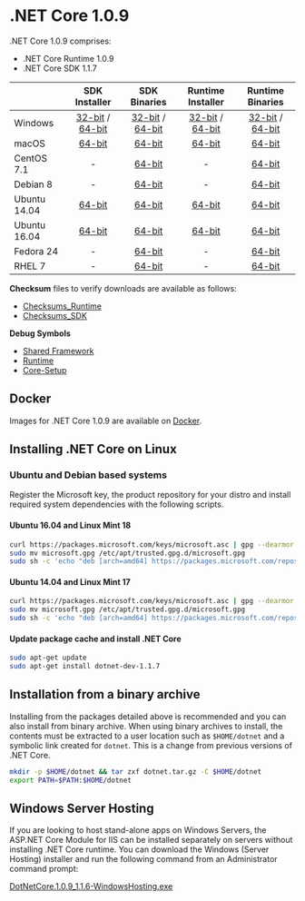 # .NET Core 1.0.9

.NET Core 1.0.9 comprises:

* .NET Core Runtime 1.0.9
* .NET Core SDK 1.1.7

|         | SDK Installer                                         | SDK Binaries                                                         | Runtime Installer                                                  | Runtime Binaries                                                   |
| ------- | :---------------------------------------------------: | :-------------------------------------------------------------------:| :----------------------------------------------------------------: | :----------------------------------------------------------------: |
| Windows                 | [32-bit](https://download.microsoft.com/download/4/E/6/4E64A465-F02E-43AD-9A86-A08A223A82C3/dotnet-dev-win-x86.1.1.7.exe) / [64-bit](https://download.microsoft.com/download/4/E/6/4E64A465-F02E-43AD-9A86-A08A223A82C3/dotnet-dev-win-x64.1.1.7.exe)  | [32-bit](https://download.microsoft.com/download/4/E/6/4E64A465-F02E-43AD-9A86-A08A223A82C3/dotnet-dev-win-x86.1.1.7.zip) / [64-bit](https://download.microsoft.com/download/4/E/6/4E64A465-F02E-43AD-9A86-A08A223A82C3/dotnet-dev-win-x64.1.1.7.zip) | [32-bit](https://download.microsoft.com/download/A/1/D/A1D5F1B5-A7B0-432B-A354-FCDC4B059149/dotnet-win-x86.1.0.9.exe) / [64-bit](https://download.microsoft.com/download/A/1/D/A1D5F1B5-A7B0-432B-A354-FCDC4B059149/dotnet-win-x64.1.0.9.exe) | [32-bit](https://download.microsoft.com/download/A/1/D/A1D5F1B5-A7B0-432B-A354-FCDC4B059149/dotnet-win-x86.1.0.9.zip) / [64-bit](https://download.microsoft.com/download/A/1/D/A1D5F1B5-A7B0-432B-A354-FCDC4B059149/dotnet-win-x64.1.0.9.zip) |
| macOS                   | [64-bit](https://download.microsoft.com/download/4/E/6/4E64A465-F02E-43AD-9A86-A08A223A82C3/dotnet-dev-osx-x64.1.1.7.pkg)  | [64-bit](https://download.microsoft.com/download/4/E/6/4E64A465-F02E-43AD-9A86-A08A223A82C3/dotnet-dev-osx-x64.1.1.7.tar.gz)                          | [64-bit](https://download.microsoft.com/download/A/1/D/A1D5F1B5-A7B0-432B-A354-FCDC4B059149/dotnet-osx-x64.1.0.9.pkg) | [64-bit](https://download.microsoft.com/download/A/1/D/A1D5F1B5-A7B0-432B-A354-FCDC4B059149/dotnet-osx-x64.1.0.9.tar.gz) |
| CentOS 7.1              | -                                                         | [64-bit](https://download.microsoft.com/download/4/E/6/4E64A465-F02E-43AD-9A86-A08A223A82C3/dotnet-dev-centos-x64.1.1.7.tar.gz)                          | - | [64-bit](https://download.microsoft.com/download/A/1/D/A1D5F1B5-A7B0-432B-A354-FCDC4B059149/dotnet-centos-x64.1.0.9.tar.gz) |
| Debian 8                | -                                                         | [64-bit](https://download.microsoft.com/download/4/E/6/4E64A465-F02E-43AD-9A86-A08A223A82C3/dotnet-dev-debian-x64.1.1.7.tar.gz)                          | - | [64-bit](https://download.microsoft.com/download/A/1/D/A1D5F1B5-A7B0-432B-A354-FCDC4B059149/dotnet-debian-x64.1.0.9.tar.gz) |
| Ubuntu 14.04            |[64-bit](https://download.microsoft.com/download/4/E/6/4E64A465-F02E-43AD-9A86-A08A223A82C3/dotnet-sdk-ubuntu-x64.1.1.7.deb)   | [64-bit](https://download.microsoft.com/download/4/E/6/4E64A465-F02E-43AD-9A86-A08A223A82C3/dotnet-dev-ubuntu-x64.1.1.7.tar.gz)                          |[64-bit](https://download.microsoft.com/download/A/1/D/A1D5F1B5-A7B0-432B-A354-FCDC4B059149/dotnet-sharedframework-ubuntu-x64.1.0.9.deb) | [64-bit](https://download.microsoft.com/download/A/1/D/A1D5F1B5-A7B0-432B-A354-FCDC4B059149/dotnet-ubuntu-x64.1.0.9.tar.gz) |
| Ubuntu 16.04            |[64-bit](https://download.microsoft.com/download/4/E/6/4E64A465-F02E-43AD-9A86-A08A223A82C3/dotnet-sdk-ubuntu.16.04-x64.1.1.7.deb)   | [64-bit](https://download.microsoft.com/download/4/E/6/4E64A465-F02E-43AD-9A86-A08A223A82C3/dotnet-dev-ubuntu.16.04-x64.1.1.7.tar.gz)                          |[64-bit](https://download.microsoft.com/download/A/1/D/A1D5F1B5-A7B0-432B-A354-FCDC4B059149/dotnet-sharedframework-ubuntu.16.04-x64.1.0.9.deb) | [64-bit](https://download.microsoft.com/download/A/1/D/A1D5F1B5-A7B0-432B-A354-FCDC4B059149/dotnet-ubuntu.16.04-x64.1.0.9.tar.gz) |
| Fedora 24               | -                                                         | [64-bit](https://download.microsoft.com/download/4/E/6/4E64A465-F02E-43AD-9A86-A08A223A82C3/dotnet-dev-fedora.24-x64.1.1.7.tar.gz)                          | - | [64-bit](https://download.microsoft.com/download/A/1/D/A1D5F1B5-A7B0-432B-A354-FCDC4B059149/dotnet-rhel-x64.1.0.9.tar.gz) |
| RHEL 7                  | -                                                         | [64-bit](https://download.microsoft.com/download/4/E/6/4E64A465-F02E-43AD-9A86-A08A223A82C3/dotnet-dev-rhel-x64.1.1.7.tar.gz)                          | - | [64-bit](https://download.microsoft.com/download/A/1/D/A1D5F1B5-A7B0-432B-A354-FCDC4B059149/dotnet-rhel-x64.1.0.9.tar.gz) |

**Checksum** files to verify downloads are available as follows:
* [Checksums_Runtime](https://dotnetcli.blob.core.windows.net/dotnet/checksums/1.0.9-runtime-sha.txt)
* [Checksums_SDK](https://dotnetcli.blob.core.windows.net/dotnet/checksums/1.1.7-sdk-sha.txt)

**Debug Symbols**
* [Shared Framework](https://download.microsoft.com/download/A/1/D/A1D5F1B5-A7B0-432B-A354-FCDC4B059149/corefx-1.0.9-symbols.zip)
* [Runtime](https://download.microsoft.com/download/A/1/D/A1D5F1B5-A7B0-432B-A354-FCDC4B059149/coreclr-1.0.9-symbols.zip)
* [Core-Setup](https://download.microsoft.com/download/A/1/D/A1D5F1B5-A7B0-432B-A354-FCDC4B059149/core-setup-1.0.9-symbols.zip)

## Docker

Images for .NET Core 1.0.9 are available on [Docker](https://hub.docker.com/r/microsoft/dotnet/).

## Installing .NET Core on Linux

### Ubuntu and Debian based systems

Register the Microsoft key, the product repository for your distro and install required system dependencies with the following scripts.

#### Ubuntu 16.04 and Linux Mint 18

```bash
curl https://packages.microsoft.com/keys/microsoft.asc | gpg --dearmor > microsoft.gpg
sudo mv microsoft.gpg /etc/apt/trusted.gpg.d/microsoft.gpg
sudo sh -c 'echo "deb [arch=amd64] https://packages.microsoft.com/repos/microsoft-ubuntu-xenial-prod xenial main" > /etc/apt/sources.list.d/dotnetdev.list'
```

#### Ubuntu 14.04 and Linux Mint 17

```bash
curl https://packages.microsoft.com/keys/microsoft.asc | gpg --dearmor > microsoft.gpg
sudo mv microsoft.gpg /etc/apt/trusted.gpg.d/microsoft.gpg
sudo sh -c 'echo "deb [arch=amd64] https://packages.microsoft.com/repos/microsoft-ubuntu-trusty-prod trusty main" > /etc/apt/sources.list.d/dotnetdev.list'
```

#### Update package cache and install .NET Core

```bash
sudo apt-get update
sudo apt-get install dotnet-dev-1.1.7
```

## Installation from a binary archive

Installing from the packages detailed above is recommended and you can also install from binary archive. When using binary archives to install, the contents must be extracted to a user location such as `$HOME/dotnet` and a symbolic link created for `dotnet`. This is a change from previous versions of .NET Core.

```bash
mkdir -p $HOME/dotnet && tar zxf dotnet.tar.gz -C $HOME/dotnet
export PATH=$PATH:$HOME/dotnet
```

## Windows Server Hosting

If you are looking to host stand-alone apps on Windows Servers, the ASP.NET Core Module for IIS can be installed separately on servers without installing .NET Core runtime. You can download the Windows (Server Hosting) installer and run the following command from an Administrator command prompt:

[DotNetCore.1.0.9_1.1.6-WindowsHosting.exe](https://download.microsoft.com/download/A/7/E/A7EF2AFF-F77B-4F77-A21B-0F7BD09A4065/DotNetCore.1.0.9_1.1.6-WindowsHosting.exe)
